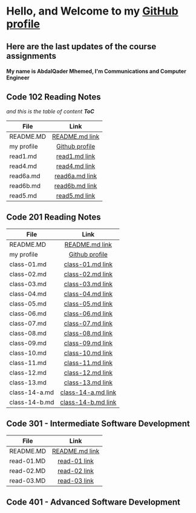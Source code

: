 # Hello, and Welcome to my [GitHub profile](https://github.com/otator)
## Here are the last updates of the course assignments


#### My name is AbdalQader Mhemed, I'm Communications and Computer Engineer

## Code 102 Reading Notes
*and this is the table of content __ToC__*

| File       | Link |
|----------- |:-----------------------------------------------------------------------------:|
| README.MD  | [README.md link](https://otator.github.io/reading-notes/) |
| my profile | [Github profile](https://github.com/otator) |
| read1.md   | [read1.md link](https://github.com/otator/reading-notes/blob/main/read1.md)   |
| read4.md   | [read4.md link](https://github.com/otator/reading-notes/blob/main/read4.md)   |
| read6a.md  | [read6a.md link](https://github.com/otator/reading-notes/blob/main/read6a.md) |
| read6b.md  | [read6b.md link](https://github.com/otator/reading-notes/blob/main/read6b.md) |
| read5.md   | [read5.md link](https://github.com/otator/reading-notes/blob/main/read5.md)   |


## Code 201 Reading Notes

| File       | Link |
|----------- |:-----------------------------------------------------------------------------:|
| README.MD  | [README.md link](https://otator.github.io/reading-notes/)                     |
| my profile | [Github profile](https://github.com/otator)                                   |
| class-01.md| [class-01.md link](https://otator.github.io/reading-notes/class-01)           |
| class-02.md| [class-02.md link](https://otator.github.io/reading-notes/class-02)           |
| class-03.md| [class-03.md link](https://otator.github.io/reading-notes/class-03)           |
| class-04.md| [class-04.md link](https://otator.github.io/reading-notes/class-04)           |
| class-05.md| [class-05.md link](https://otator.github.io/reading-notes/class-05)           |
| class-06.md| [class-06.md link](https://otator.github.io/reading-notes/class-06)           |
| class-07.md| [class-07.md link](https://otator.github.io/reading-notes/class-07)           |
| class-08.md| [class-08.md link](https://otator.github.io/reading-notes/class-08)           |
| class-09.md| [class-09.md link](https://otator.github.io/reading-notes/class-09)           |
| class-10.md| [class-10.md link](https://otator.github.io/reading-notes/class-10)           |
| class-11.md| [class-11.md link](https://otator.github.io/reading-notes/class-11)           |
| class-12.md| [class-12.md link](https://otator.github.io/reading-notes/class-12)           |
| class-13.md| [class-13.md link](https://otator.github.io/reading-notes/class-13)           |
| class-14-a.md| [class-14-a.md link](https://otator.github.io/reading-notes/class-14-a)     |
| class-14-b.md| [class-14-b.md link](https://otator.github.io/reading-notes/class-14-b)     |


## Code 301 - Intermediate Software Development

| File       | Link |
|----------- |:-----------------------------------------------------------------------------:|
| README.MD  | [README.md link](https://otator.github.io/reading-notes/)                     |
| read-01.MD | [read-01 link](https://otator.github.io/reading-notes/read-01)                |
| read-02.MD | [read-02 link](https://otator.github.io/reading-notes/read-02)                |
| read-03.MD | [read-03 link](https://otator.github.io/reading-notes/read-03)                |

## Code 401 - Advanced Software Development
